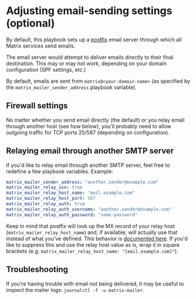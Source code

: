# Adjusting email-sending settings (optional)

By default, this playbook sets up a [postfix](http://www.postfix.org/) email server through which all Matrix services send emails.

The email server would attempt to deliver emails directly to their final destination.
This may or may not work, depending on your domain configuration (SPF settings, etc.)

By default, emails are sent from `matrix@<your-domain-name>` (as specified by the `matrix_mailer_sender_address` playbook variable).


## Firewall settings

No matter whether you send email directly (the default) or you relay email through another host (see how below), you'll probably need to allow outgoing traffic for TCP ports 25/587 (depending on configuration).


## Relaying email through another SMTP server

If you'd like to relay email through another SMTP server, feel free to redefine a few playbook variables.
Example:

```yaml
matrix_mailer_sender_address: "another.sender@example.com"
matrix_mailer_relay_use: true
matrix_mailer_relay_host_name: "mail.example.com"
matrix_mailer_relay_host_port: 587
matrix_mailer_relay_auth: true
matrix_mailer_relay_auth_username: "another.sender@example.com"
matrix_mailer_relay_auth_password: "some-password"
```

Keep in mind that postfix will look up the MX record of your relay host (`matrix_mailer_relay_host_name`) and, if available, will actually use that instead of what you've defined. This behavior is [documented here](http://www.postfix.org/postconf.5.html#relayhost). If you'd like to suppress this and use the relay host value as is, wrap it in square brackets (e.g. `matrix_mailer_relay_host_name: "[mail.example.com]"`).


## Troubleshooting

If you're having trouble with email not being delivered, it may be useful to inspect the mailer logs: `journalctl -f -u matrix-mailer`.